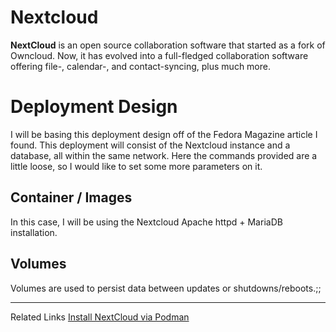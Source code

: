# Nextcloud
**NextCloud** is an open source collaboration software that started as a fork of Owncloud. Now, it has evolved into a full-fledged collaboration software offering file-, calendar-, and contact-syncing, plus much more.

# Deployment Design
I will be basing this deployment design off of the Fedora Magazine article I found. This deployment will consist of the Nextcloud instance and a database, all within the same network. Here the commands provided are a little loose, so I would like to set some more parameters on it.
## Container / Images
In this case, I will be using the Nextcloud Apache httpd + MariaDB installation.
## Volumes
Volumes are used to persist data between updates or shutdowns/reboots.;; 

---
Related Links
[Install NextCloud via Podman](https://fedoramagazine.org/nextcloud-20-on-fedora-linux-with-podman/)
